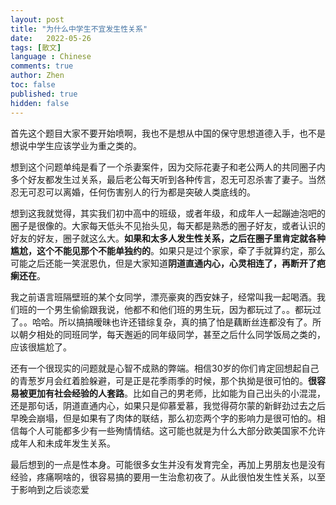 ```yaml
---
layout: post
title: "为什么中学生不宜发生性关系"
date:   2022-05-26
tags: [散文]
language : Chinese
comments: true
author: Zhen
toc: false
published: true
hidden: false
---
```

首先这个题目大家不要开始喷啊，我也不是想从中国的保守思想道德入手，也不是想说中学生应该学业为重之类的。

想到这个问题单纯是看了一个杀妻案件，因为交际花妻子和老公两人的共同圈子内多个好友都发生过关系，最后老公每天听到各种传言，忍无可忍杀害了妻子。当然忍无可忍可以离婚，任何伤害别人的行为都是突破人类底线的。

想到这我就觉得，其实我们初中高中的班级，或者年级，和成年人一起蹦迪泡吧的圈子是很像的。大家每天低头不见抬头见，每天都是熟悉的圈子好友，或者认识的好友的好友，圈子就这么大。**如果和太多人发生性关系，之后在圈子里肯定就各种尴尬，这个不能见那个不能单独约的**。如果只是过个家家，牵了手就算约定，那么可能之后还能一笑泯恩仇，但是大家知道**阴道直通内心，心灵相连了，再断开了疤瘌还在**。

我之前语言班隔壁班的某个女同学，漂亮豪爽的西安妹子，经常叫我一起喝酒。我们班的一个男生偷偷跟我说，他都不和他们班的男生玩，因为都玩过了。。都玩过了。。哈哈。所以搞搞暧昧也许还错综复杂，真的搞了怕是藕断丝连都没有了。所以朝夕相处的同班同学，每天邂逅的同年级同学，甚至之后什么同学饭局之类的，应该很尴尬了。

还有一个很现实的问题就是心智不成熟的弊端。相信30岁的你们肯定回想起自己的青葱岁月会红着脸躲避，可是正是花季雨季的时候，那个执拗是很可怕的。**很容易被更加有社会经验的人套路**。比如自己的男老师，比如能为自己出头的小混混，还是那句话，阴道直通内心，如果只是仰慕爱慕，我觉得荷尔蒙的新鲜劲过去之后早晚会崩塌，但是如果有了肉体的联结，那么初恋两个字的影响力是很可怕的。相信每个人可能都多少有一些殉情情结。这可能也就是为什么大部分欧美国家不允许成年人和未成年发生关系。

最后想到的一点是性本身。可能很多女生并没有发育完全，再加上男朋友也是没有经验，疼痛啊啥的，很容易搞的要用一生治愈初夜了。从此很怕发生性关系，以至于影响到之后谈恋爱
<!--stackedit_data:
eyJoaXN0b3J5IjpbLTEwOTg2OTI3NTcsODA0MjA0NzgzLC03NT
YzODcwNl19
-->